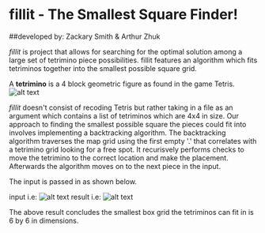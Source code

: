 # fillit - The Smallest Square Finder!

##developed by: Zackary Smith & Arthur Zhuk

_fillit_ is project that allows for searching for the optimal
solution among a large set of tetrimino piece possibilities.
fillit features an algorithm which fits tetriminos together
into the smallest possible square grid.

A **tetrimino** is a 4 block geometric figure as found in the game
Tetris.
![alt text](https://github.com/ug02fast/fillit/blob/master/images/tetriminos.png "Tetrimino")

*fillit* doesn't consist of recoding Tetris but rather taking in a
file as an argument which contains a list of tetriminos which are 4x4 in size.
Our approach to finding the smallest possible square the pieces could
fit into involves implementing a backtracking algorithm. The backtracking
algorithm traverses the map grid using the first empty '.' that correlates
with a tetrimino grid looking for a free spot. It recurisvely performs checks
to move the tetrimino to the correct location and make the placement.
Afterwards the algorithm moves on to the next piece in the input.

The input is passed in as shown below.

input i.e:
![alt text](https://github.com/ug02fast/fillit/blob/master/images/input.png "input")
result i.e:
![alt text](https://github.com/ug02fast/fillit/blob/master/images/result.png "result")

The above result concludes the smallest box grid the tetriminos can fit in
is 6 by 6 in dimensions.
